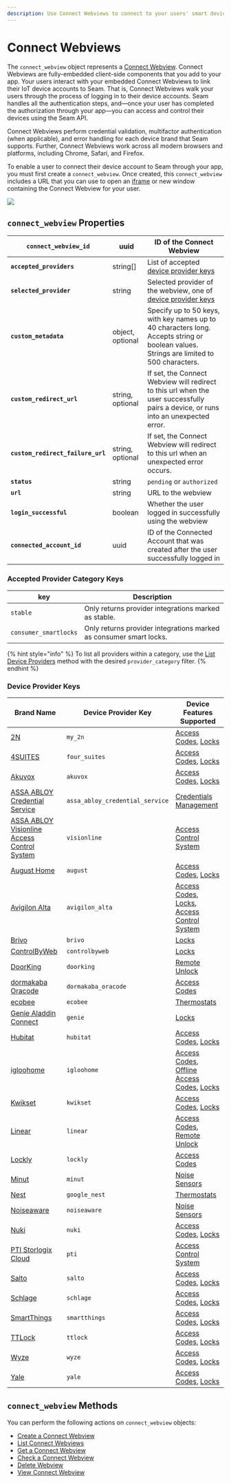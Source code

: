 ```yaml
---
description: Use Connect Webviews to connect to your users' smart devices to the Seam API
---
```


# Connect Webviews

The `connect_webview` object represents a [Connect Webview](../../core-concepts/connect-webviews/). Connect Webviews are fully-embedded client-side components that you add to your app. Your users interact with your embedded Connect Webviews to link their IoT device accounts to Seam. That is, Connect Webviews walk your users through the process of logging in to their device accounts. Seam handles all the authentication steps, and—once your user has completed the authorization through your app—you can access and control their devices using the Seam API.

Connect Webviews perform credential validation, multifactor authentication (when applicable), and error handling for each device brand that Seam supports. Further, Connect Webviews work across all modern browsers and platforms, including Chrome, Safari, and Firefox.

To enable a user to connect their device account to Seam through your app, you must first create a `connect_webview`. Once created, this `connect_webview` includes a URL that you can use to open an [iframe](https://www.w3schools.com/html/html\_iframe.asp) or new window containing the Connect Webview for your user.

![](<../../.gitbook/assets/image (12).png>)

## `connect_webview` Properties

| **`connect_webview_id`**          | uuid             | ID of the Connect Webview                                                                                                                |
| --------------------------------- | ---------------- | ---------------------------------------------------------------------------------------------------------------------------------------- |
| **`accepted_providers`**          | string\[]        | List of accepted [device provider keys](./#device-provider-keys)                                                                         |
| **`selected_provider`**           | string           | Selected provider of the webview, one of [device provider keys](./#device-provider-keys)                                                 |
| **`custom_metadata`**             | object, optional | Specify up to 50 keys, with key names up to 40 characters long. Accepts string or boolean values. Strings are limited to 500 characters. |
| **`custom_redirect_url`**         | string, optional | If set, the Connect Webview will redirect to this url when the user successfully pairs a device, or runs into an unexpected error.       |
| **`custom_redirect_failure_url`** | string, optional | If set, the Connect Webview will redirect to this url when an unexpected error occurs.                                                   |
| **`status`**                      | string           | `pending` or `authorized`                                                                                                                |
| **`url`**                         | string           | URL to the webview                                                                                                                       |
| **`login_successful`**            | boolean          | Whether the user logged in successfully using the webview                                                                                |
| **`connected_account_id`**        | uuid             | ID of the Connected Account that was created after the user successfully logged in                                                       |

### Accepted Provider Category Keys

| key                   | Description                                                        |
| --------------------- | ------------------------------------------------------------------ |
| `stable`              | Only returns provider integrations marked as stable.               |
| `consumer_smartlocks` | Only returns provider integrations marked as consumer smart locks. |

{% hint style="info" %}
To list all providers within a category, use the [List Device Providers](../devices/list-device-providers.md) method with the desired `provider_category` filter.
{% endhint %}

### Device Provider Keys

| Brand Name                                                                                                                                                                               | Device Provider Key             | Device Features Supported                                                                                                                     |
| ---------------------------------------------------------------------------------------------------------------------------------------------------------------------------------------- | ------------------------------- | --------------------------------------------------------------------------------------------------------------------------------------------- |
| [2N](https://wiki.2n.com/is/en)                                                                                                                                                          | `my_2n`                         | [Access Codes](../access-codes/), [Locks](../locks/)                                                                                          |
| [4SUITES](https://www.4suiteshq.com/products/)                                                                                                                                           | `four_suites`                   | [Access Codes](../access-codes/), [Locks](../locks/)                                                                                          |
| [Akuvox](https://akuvox.com/)                                                                                                                                                            | `akuvox`                        | [Access Codes](../access-codes/), [Locks](../locks/)                                                                                          |
| [ASSA ABLOY Credential Service](https://www.assaabloyglobalsolutions.com/en/hospitality-solutions/mobile-access-for-hospitality)                                                         | `assa_abloy_credential_service` | [Credentials Management](../../products/mobile-access-in-development/issuing-mobile-credentials-from-an-access-control-system.md)             |
| [ASSA ABLOY Visionline Access Control System](https://www.assaabloyglobalsolutions.com/en/hospitality-solutions/access-management-systems-for-hotels#gw-group-text-and-media-14987d7731) | `visionline`                    | [Access Control System](../access-control-systems/)                                                                                           |
| [August Home](https://august.com/)                                                                                                                                                       | `august`                        | [Access Codes](../access-codes/), [Locks](../locks/)                                                                                          |
| [Avigilon Alta](https://www.avigilon.com/access-control/cloud)                                                                                                                           | `avigilon_alta`                 | [Access Codes](../access-codes/), [Locks](../locks/), [Access Control System](../access-control-systems/)                                     |
| [Brivo](https://www.brivo.com/)                                                                                                                                                          | `brivo`                         | [Locks](../locks/)                                                                                                                            |
| [ControlByWeb](https://www.controlbyweb.com/relays/)                                                                                                                                     | `controlbyweb`                  | [Locks](../locks/)                                                                                                                            |
| [DoorKing](https://www.doorking.com/)                                                                                                                                                    | `doorking`                      | [Remote Unlock](../locks/unlock-a-lock.md)                                                                                                    |
| [dormakaba Oracode](https://www.dormakaba.com/us-en/offering/products/vacation-short-term-rental-solutions/access-control-management/oracode-live--ka\_128503)                           | `dormakaba_oracode`             | [Access Codes](../access-codes/)                                                                                                              |
| [ecobee](https://www.ecobee.com/en-us/smart-thermostats/)                                                                                                                                | `ecobee`                        | [Thermostats](../../thermostats/)                                                                                                             |
| [Genie Aladdin Connect](https://www.geniecompany.com/aladdin-connect-by-genie)                                                                                                           | `genie`                         | [Locks](../locks/)                                                                                                                            |
| [Hubitat](https://hubitat.com/products)                                                                                                                                                  | `hubitat`                       | [Access Codes](../access-codes/), [Locks](../locks/)                                                                                          |
| [igloohome](https://store-us.igloohome.co/)                                                                                                                                              | `igloohome`                     | [Access Codes](../access-codes/), [Offline Access Codes](../../products/smart-locks/access-codes/offline-access-codes.md), [Locks](../locks/) |
| [Kwikset](https://www.kwikset.com/)                                                                                                                                                      | `kwikset`                       | [Access Codes](../access-codes/), [Locks](../locks/)                                                                                          |
| [Linear](https://linear-solutions.com/)                                                                                                                                                  | `linear`                        | [Access Codes](../access-codes/), [Remote Unlock](../locks/unlock-a-lock.md)                                                                  |
| [Lockly](https://lockly.com/collections/door-lock)                                                                                                                                       | `lockly`                        | [Access Codes](../access-codes/)                                                                                                              |
| [Minut](https://www.minut.com/)                                                                                                                                                          | `minut`                         | [Noise Sensors](../noise-sensors/)                                                                                                            |
| [Nest](https://store.google.com/us/category/nest\_thermostats)                                                                                                                           | `google_nest`                   | [Thermostats](../../thermostats/)                                                                                                             |
| [Noiseaware](https://noiseaware.com/)                                                                                                                                                    | `noiseaware`                    | [Noise Sensors](../noise-sensors/)                                                                                                            |
| [Nuki](https://nuki.io/en/)                                                                                                                                                              | `nuki`                          | [Access Codes](../access-codes/), [Locks](../locks/)                                                                                          |
| [PTI Storlogix Cloud](https://ptisecurity.com/products/storlogixcloudplatform/)                                                                                                          | `pti`                           | [Access Control System](../access-control-systems/)                                                                                           |
| [Salto](https://saltosystems.com/)                                                                                                                                                       | `salto`                         | [Access Codes](../access-codes/), [Locks](../locks/)                                                                                          |
| [Schlage](https://www.schlage.com/en/home/products/products-smart-locks.html)                                                                                                            | `schlage`                       | [Access Codes](../access-codes/), [Locks](../locks/)                                                                                          |
| [SmartThings](https://www.smartthings.com/)                                                                                                                                              | `smartthings`                   | [Access Codes](../access-codes/), [Locks](../locks/)                                                                                          |
| [TTLock](https://www.ttlock.com/#/)                                                                                                                                                      | `ttlock`                        | [Access Codes](../access-codes/), [Locks](../locks/)                                                                                          |
| [Wyze](https://www.wyze.com/)                                                                                                                                                            | `wyze`                          | [Access Codes](../access-codes/), [Locks](../locks/)                                                                                          |
| [Yale](https://www.yalehome.com/)                                                                                                                                                        | `yale`                          | [Access Codes](../access-codes/), [Locks](../locks/)                                                                                          |

## `connect_webview` Methods

You can perform the following actions on `connect_webview` objects:

* [Create a Connect Webview](create-a-connect-webview.md)
* [List Connect Webviews](list-connect-webviews.md)
* [Get a Connect Webview](get-a-connect-webview.md)
* [Check a Connect Webview](get-a-connect-webview.md)
* [Delete Webview](broken-reference/)
* [View Connect Webview](broken-reference/)
